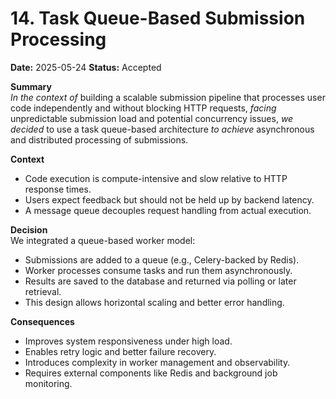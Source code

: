 # 14. Task Queue-Based Submission Processing  
**Date:** 2025-05-24
**Status:** Accepted  

**Summary**  
*In the context of* building a scalable submission pipeline that processes user code independently and without blocking HTTP requests, *facing* unpredictable submission load and potential concurrency issues, *we decided* to use a task queue-based architecture *to achieve* asynchronous and distributed processing of submissions.

**Context**  
- Code execution is compute-intensive and slow relative to HTTP response times.
- Users expect feedback but should not be held up by backend latency.
- A message queue decouples request handling from actual execution.

**Decision**  
We integrated a queue-based worker model:
- Submissions are added to a queue (e.g., Celery-backed by Redis).
- Worker processes consume tasks and run them asynchronously.
- Results are saved to the database and returned via polling or later retrieval.
- This design allows horizontal scaling and better error handling.

**Consequences**  
- Improves system responsiveness under high load.
- Enables retry logic and better failure recovery.
- Introduces complexity in worker management and observability.
- Requires external components like Redis and background job monitoring.